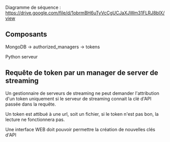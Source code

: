 Diagramme de séquence : 
https://drive.google.com/file/d/1obrmBH6uTyVcCgUCJaXJWm31FLRJ8bIX/view

## Composants

MongoDB
-> authorized_managers
-> tokens

Python serveur

## Requête de token par un manager de server de streaming

Un gestionnaire de serveurs de streaming ne peut demander l'attribution d'un token uniquement si le serveur de streaming connait la clé d'API passée dans la requête.

Un token est attibué à une url, soit un fichier, si le token n'est pas bon, la lecture ne fonctionnera pas.

Une interface WEB doit pouvoir permettre la création de nouvelles clés d'API
